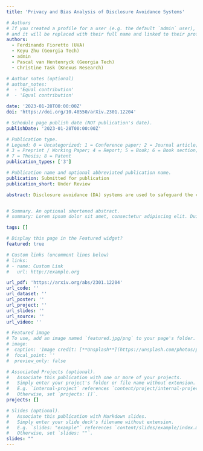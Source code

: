```yaml
---
title: 'Privacy and Bias Analysis of Disclosure Avoidance Systems'

# Authors
# If you created a profile for a user (e.g. the default `admin` user), write the username (folder name) here
# and it will be replaced with their full name and linked to their profile.
authors:
  - Ferdinando Fioretto (UVA)
  - Keyu Zhu (Georgia Tech)
  - admin
  - Pascal van Hentenryck (Georgia Tech)
  - Christine Task (Knexus Research)

# Author notes (optional)
# author_notes:
#  - 'Equal contribution'
#  - 'Equal contribution'

date: '2023-01-28T00:00:00Z'
doi: 'https://doi.org/10.48550/arXiv.2301.12204'

# Schedule page publish date (NOT publication's date).
publishDate: '2023-01-28T00:00:00Z'

# Publication type.
# Legend: 0 = Uncategorized; 1 = Conference paper; 2 = Journal article;
# 3 = Preprint / Working Paper; 4 = Report; 5 = Book; 6 = Book section;
# 7 = Thesis; 8 = Patent
publication_types: ['3']

# Publication name and optional abbreviated publication name.
publication: Submitted for publication
publication_short: Under Review

abstract: Disclosure avoidance (DA) systems are used to safeguard the confidentiality of data while allowing it to be analyzed and disseminated for analytic purposes. These methods, e.g., cell suppression, swapping, and k-anonymity, are commonly applied and may have significant societal and economic implications. However, a formal analysis of their privacy and bias guarantees has been lacking. This paper presents a framework that addresses this gap; it proposes differentially private versions of these mechanisms and derives their privacy bounds. In addition, the paper compares their performance with traditional differential privacy mechanisms in terms of accuracy and fairness on US Census data release and classification tasks. The results show that, contrary to popular beliefs, traditional differential privacy techniques may be superior in terms of accuracy and fairness to differential private counterparts of widely used DA mechanisms.


# Summary. An optional shortened abstract.
# summary: Lorem ipsum dolor sit amet, consectetur adipiscing elit. Duis posuere tellus ac convallis placerat. Proin tincidunt magna sed ex sollicitudin condimentum.

tags: []

# Display this page in the Featured widget?
featured: true

# Custom links (uncomment lines below)
# links:
# - name: Custom Link
#   url: http://example.org

url_pdf: 'https://arxiv.org/abs/2301.12204'
url_code: ''
url_dataset: ''
url_poster: ''
url_project: ''
url_slides: ''
url_source: ''
url_video: ''

# Featured image
# To use, add an image named `featured.jpg/png` to your page's folder.
# image:
#  caption: 'Image credit: [**Unsplash**](https://unsplash.com/photos/pLCdAaMFLTE)'
#  focal_point: ''
#  preview_only: false

# Associated Projects (optional).
#   Associate this publication with one or more of your projects.
#   Simply enter your project's folder or file name without extension.
#   E.g. `internal-project` references `content/project/internal-project/index.md`.
#   Otherwise, set `projects: []`.
projects: []

# Slides (optional).
#   Associate this publication with Markdown slides.
#   Simply enter your slide deck's filename without extension.
#   E.g. `slides: "example"` references `content/slides/example/index.md`.
#   Otherwise, set `slides: ""`.
slides: ""
---
```


